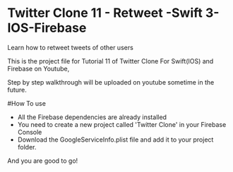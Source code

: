 # Twitter Clone 11 - Retweet -Swift 3-IOS-Firebase

Learn how to retweet tweets of other users

This is the project file for Tutorial 11 of Twitter Clone For Swift(IOS) and Firebase on Youtube,

Step by step walkthrough will be uploaded on youtube sometime in the future.

#How To use 

- All the Firebase dependencies are already installed
- You need to create a new project called 'Twitter Clone' in your Firebase Console
- Download the GoogleServiceInfo.plist file and add it to your project folder.

And you are good to go!
